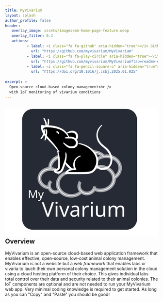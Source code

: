 ```yaml
---
title: MyVivarium
layout: splash
author_profile: false
header:
   overlay_image: assets/images/mm-home-page-feature.webp
   overlay_filter: 0.3
   actions:
          - label: <i class="fa fa-github" aria-hidden="true"></i> Github
            url: "https://github.com/myvivarium/MyVivarium"
          - label: <i class="fa fa-play-circle" aria-hidden="true"></i> Get started
            url: "https://github.com/myvivarium/MyVivarium?tab=readme-ov-file#myvivarium"
          - label: <i class="fa fa-pencil-square-o" aria-hidden="true"></i> Publication
            url: "https://doi.org/10.1016/j.csbj.2025.01.025"
            
excerpt: >
  Open-source cloud-based colony management<br />
  with IoT monitoring of vivarium conditions
---
```

<section id="reactive">
  <div class="splash-header">
    <div class="splash-image">
      <div style="float: left; margin-right 1em;">
        <img src="/assets/images/Picture45.svg" />
      </div>
    </div>
    <div class="splash-block">
      <h2>Overview</h2>
      <p>MyVivarium is an open-source cloud-based web application framework that enables effective, open-source, low-cost animal colony management. MyVivarium is not a website but a web <i>framework</i> that enables labs or vivaria to lauch their own personal colony management solution in the cloud using a cloud hosting platform of their choice. This gives individual labs total control over their data and security related to their animal colonies. The IoT components are optional and are not needed to run your MyVivarium web app. Very minimal coding knowledge is required to get started. As long as you can "Copy" and "Paste" you should be good!</p>
    </div>
  </div>
</section>
